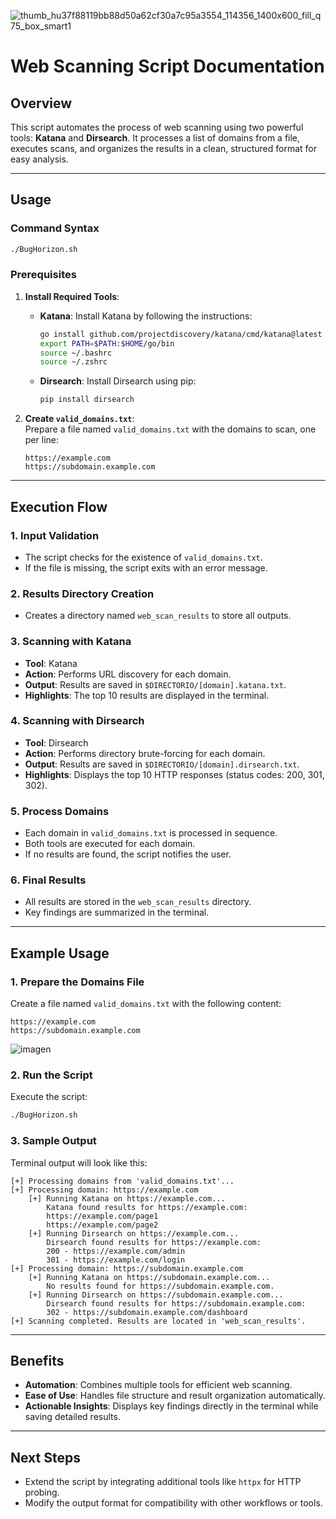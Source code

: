 ![thumb_hu37f88119bb88d50a62cf30a7c95a3554_114356_1400x600_fill_q75_box_smart1](https://github.com/user-attachments/assets/c45691e0-cd6c-4f54-91a3-cf2d1ab5942e)

# **Web Scanning Script Documentation**

## **Overview**
This script automates the process of web scanning using two powerful tools: **Katana** and **Dirsearch**. It processes a list of domains from a file, executes scans, and organizes the results in a clean, structured format for easy analysis.

---

## **Usage**

### **Command Syntax**
```bash
./BugHorizon.sh
```

### **Prerequisites**
1. **Install Required Tools**:
   - **Katana**:
     Install Katana by following the instructions:
     ```bash
     go install github.com/projectdiscovery/katana/cmd/katana@latest
     export PATH=$PATH:$HOME/go/bin
     source ~/.bashrc
     source ~/.zshrc
     ```
   - **Dirsearch**:
     Install Dirsearch using pip:
     ```bash
     pip install dirsearch
     ```

2. **Create `valid_domains.txt`**:  
   Prepare a file named `valid_domains.txt` with the domains to scan, one per line:
   ```plaintext
   https://example.com
   https://subdomain.example.com
   ```

---

## **Execution Flow**

### **1. Input Validation**
- The script checks for the existence of `valid_domains.txt`.
- If the file is missing, the script exits with an error message.

### **2. Results Directory Creation**
- Creates a directory named `web_scan_results` to store all outputs.

### **3. Scanning with Katana**
- **Tool**: Katana
- **Action**: Performs URL discovery for each domain.
- **Output**: Results are saved in `$DIRECTORIO/[domain].katana.txt`.
- **Highlights**: The top 10 results are displayed in the terminal.

### **4. Scanning with Dirsearch**
- **Tool**: Dirsearch
- **Action**: Performs directory brute-forcing for each domain.
- **Output**: Results are saved in `$DIRECTORIO/[domain].dirsearch.txt`.
- **Highlights**: Displays the top 10 HTTP responses (status codes: 200, 301, 302).

### **5. Process Domains**
- Each domain in `valid_domains.txt` is processed in sequence.
- Both tools are executed for each domain.
- If no results are found, the script notifies the user.

### **6. Final Results**
- All results are stored in the `web_scan_results` directory.
- Key findings are summarized in the terminal.

---

## **Example Usage**

### **1. Prepare the Domains File**
Create a file named `valid_domains.txt` with the following content:
```plaintext
https://example.com
https://subdomain.example.com
```
![imagen](https://github.com/user-attachments/assets/56164ac4-20e8-4b64-8051-4bbcbd094b60)


### **2. Run the Script**
Execute the script:
```bash
./BugHorizon.sh
```

### **3. Sample Output**
Terminal output will look like this:
```plaintext
[+] Processing domains from 'valid_domains.txt'...
[+] Processing domain: https://example.com
    [+] Running Katana on https://example.com...
        Katana found results for https://example.com:
        https://example.com/page1
        https://example.com/page2
    [+] Running Dirsearch on https://example.com...
        Dirsearch found results for https://example.com:
        200 - https://example.com/admin
        301 - https://example.com/login
[+] Processing domain: https://subdomain.example.com
    [+] Running Katana on https://subdomain.example.com...
        No results found for https://subdomain.example.com.
    [+] Running Dirsearch on https://subdomain.example.com...
        Dirsearch found results for https://subdomain.example.com:
        302 - https://subdomain.example.com/dashboard
[+] Scanning completed. Results are located in 'web_scan_results'.
```

---

## **Benefits**
- **Automation**: Combines multiple tools for efficient web scanning.
- **Ease of Use**: Handles file structure and result organization automatically.
- **Actionable Insights**: Displays key findings directly in the terminal while saving detailed results.

---

## **Next Steps**
- Extend the script by integrating additional tools like `httpx` for HTTP probing.
- Modify the output format for compatibility with other workflows or tools.
